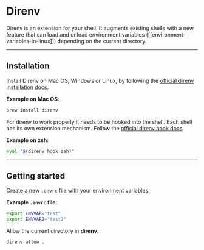 # Direnv

Direnv is an extension for your shell. It augments existing shells with a new feature that can load and unload environment variables ([[environment-variables-in-linux]]) depending on the current directory.

---
## Installation

Install Direnv on Mac OS, Windows or Linux, by following the [official direnv installation docs](https://direnv.net/docs/installation.html).

**Example on Mac OS**:
```zsh
brew install direnv
```

For direnv to work properly it needs to be hooked into the shell. Each shell has its own extension mechanism. Follow the [official direnv hook docs](https://direnv.net/docs/hook.html).

**Example on zsh**:
```zsh
eval "$(direnv hook zsh)"
```

---
## Getting started

Create a new `.envrc` file with your environment variables.

**Example `.envrc` file**:
```zsh
export ENVVAR="test"
export ENVVAR2="test2"
```

Allow the current directory in **direnv**.

```zsh
direnv allow .
```

